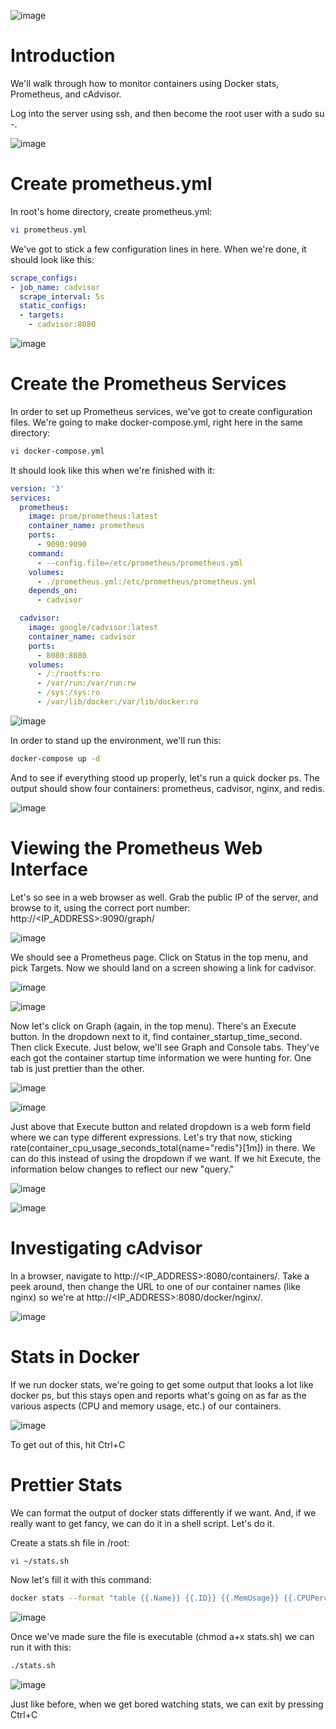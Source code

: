 ![image](https://user-images.githubusercontent.com/44756128/115154555-0d37a100-a041-11eb-9333-4dc304c45b89.png)

# Introduction
We'll walk through how to monitor containers using Docker stats, Prometheus, and cAdvisor.

Log into the server using ssh, and then become the root user with a sudo su -.

![image](https://user-images.githubusercontent.com/44756128/115154703-d615bf80-a041-11eb-89bb-d6d87bfdaefc.png)

# Create prometheus.yml
In root's home directory, create prometheus.yml:
```sh
vi prometheus.yml
```

We've got to stick a few configuration lines in here. When we're done, it should look like this:
```yml
scrape_configs:
- job_name: cadvisor
  scrape_interval: 5s
  static_configs:
  - targets:
    - cadvisor:8080
```

![image](https://user-images.githubusercontent.com/44756128/115154730-f9406f00-a041-11eb-9347-a9a6acaa4706.png)

# Create the Prometheus Services
In order to set up Prometheus services, we've got to create configuration files. We're going to make docker-compose.yml, right here in the same directory:
```sh
vi docker-compose.yml
```

It should look like this when we're finished with it:
```yml
version: '3'
services:
  prometheus:
    image: prom/prometheus:latest
    container_name: prometheus
    ports:
      - 9090:9090
    command:
      - --config.file=/etc/prometheus/prometheus.yml
    volumes:
      - ./prometheus.yml:/etc/prometheus/prometheus.yml
    depends_on:
      - cadvisor

  cadvisor:
    image: google/cadvisor:latest
    container_name: cadvisor
    ports:
      - 8080:8080
    volumes:
      - /:/rootfs:ro
      - /var/run:/var/run:rw
      - /sys:/sys:ro
      - /var/lib/docker:/var/lib/docker:ro
```

![image](https://user-images.githubusercontent.com/44756128/115154761-1bd28800-a042-11eb-9c83-bc63f2120d90.png)

In order to stand up the environment, we'll run this:
```sh
docker-compose up -d
```

And to see if everything stood up properly, let's run a quick docker ps. The output should show four containers: prometheus, cadvisor, nginx, and redis.

![image](https://user-images.githubusercontent.com/44756128/115154790-48869f80-a042-11eb-9d24-8d29904c1aab.png)

# Viewing the Prometheus Web Interface
Let's so see in a web browser as well. Grab the public IP of the server, and browse to it, using the correct port number: http://<IP_ADDRESS>:9090/graph/

![image](https://user-images.githubusercontent.com/44756128/115154824-70760300-a042-11eb-9914-c1ec68bd1da0.png)

We should see a Prometheus page. Click on Status in the top menu, and pick Targets. Now we should land on a screen showing a link for cadvisor.

![image](https://user-images.githubusercontent.com/44756128/115154834-7f5cb580-a042-11eb-97c7-5f466e66bb91.png)

![image](https://user-images.githubusercontent.com/44756128/115154841-8683c380-a042-11eb-9548-e1d549903d6c.png)

Now let's click on Graph (again, in the top menu). There's an Execute button. In the dropdown next to it, find container_startup_time_second. Then click Execute. Just below, we'll see Graph and Console tabs. They've each got the container startup time information we were hunting for. One tab is just prettier than the other.

![image](https://user-images.githubusercontent.com/44756128/115154874-b763f880-a042-11eb-9aeb-00ccf8676102.png)

![image](https://user-images.githubusercontent.com/44756128/115154882-c0ed6080-a042-11eb-9bf6-713625c9fead.png)

Just above that Execute button and related dropdown is a web form field where we can type different expressions. Let's try that now, sticking rate(container_cpu_usage_seconds_total{name="redis"}[1m]) in there. We can do this instead of using the dropdown if we want. If we hit Execute, the information below changes to reflect our new "query."

![image](https://user-images.githubusercontent.com/44756128/115154933-14f84500-a043-11eb-9d89-378a55a91289.png)

![image](https://user-images.githubusercontent.com/44756128/115154951-28a3ab80-a043-11eb-859f-ac61572ff53e.png)

# Investigating cAdvisor
In a browser, navigate to http://<IP_ADDRESS>:8080/containers/. Take a peek around, then change the URL to one of our container names (like nginx) so we're at http://<IP_ADDRESS>:8080/docker/nginx/.

![image](https://user-images.githubusercontent.com/44756128/115154990-5f79c180-a043-11eb-952a-70f697c02b99.png)

# Stats in Docker
If we run docker stats, we're going to get some output that looks a lot like docker ps, but this stays open and reports what's going on as far as the various aspects (CPU and memory usage, etc.) of our containers.

![image](https://user-images.githubusercontent.com/44756128/115155014-78827280-a043-11eb-886b-3f75fe5355f3.png)

To get out of this, hit Ctrl+C

# Prettier Stats
We can format the output of docker stats differently if we want. And, if we really want to get fancy, we can do it in a shell script. Let's do it.

Create a stats.sh file in /root:
```sh
vi ~/stats.sh
```

Now let's fill it with this command:
```sh
docker stats --format "table {{.Name}} {{.ID}} {{.MemUsage}} {{.CPUPerc}}"
```

![image](https://user-images.githubusercontent.com/44756128/115155060-c13a2b80-a043-11eb-9a1a-fd8a741365cb.png)

Once we've made sure the file is executable (chmod a+x stats.sh) we can run it with this:
```sh
./stats.sh
```

![image](https://user-images.githubusercontent.com/44756128/115155050-aebff200-a043-11eb-8c45-ddd8c47a8262.png)

Just like before, when we get bored watching stats, we can exit by pressing Ctrl+C

